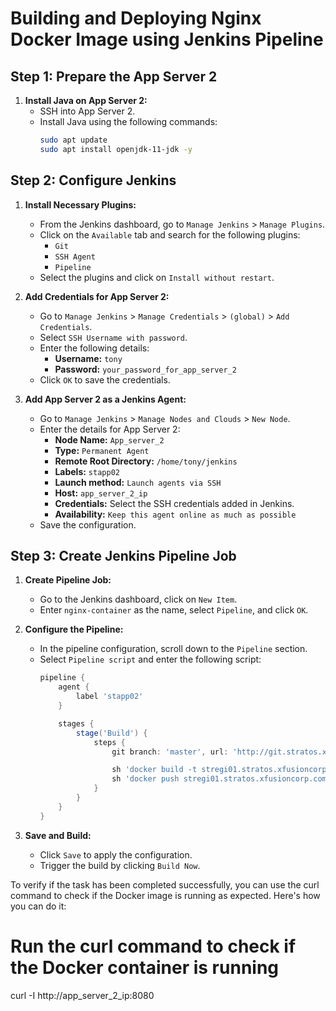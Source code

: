 # Building and Deploying Nginx Docker Image using Jenkins Pipeline

## Step 1: Prepare the App Server 2

1. **Install Java on App Server 2:**
   - SSH into App Server 2.
   - Install Java using the following commands:
     ```sh
     sudo apt update
     sudo apt install openjdk-11-jdk -y
     ```

## Step 2: Configure Jenkins

1. **Install Necessary Plugins:**
   - From the Jenkins dashboard, go to `Manage Jenkins` > `Manage Plugins`.
   - Click on the `Available` tab and search for the following plugins:
     - `Git`
     - `SSH Agent`
     - `Pipeline`
   - Select the plugins and click on `Install without restart`.

2. **Add Credentials for App Server 2:**
   - Go to `Manage Jenkins` > `Manage Credentials` > `(global)` > `Add Credentials`.
   - Select `SSH Username with password`.
   - Enter the following details:
     - **Username:** `tony`
     - **Password:** `your_password_for_app_server_2`
   - Click `OK` to save the credentials.

3. **Add App Server 2 as a Jenkins Agent:**
   - Go to `Manage Jenkins` > `Manage Nodes and Clouds` > `New Node`.
   - Enter the details for App Server 2:
     - **Node Name:** `App_server_2`
     - **Type:** `Permanent Agent`
     - **Remote Root Directory:** `/home/tony/jenkins`
     - **Labels:** `stapp02`
     - **Launch method:** `Launch agents via SSH`
     - **Host:** `app_server_2_ip`
     - **Credentials:** Select the SSH credentials added in Jenkins.
     - **Availability:** `Keep this agent online as much as possible`
   - Save the configuration.

## Step 3: Create Jenkins Pipeline Job

1. **Create Pipeline Job:**
   - Go to the Jenkins dashboard, click on `New Item`.
   - Enter `nginx-container` as the name, select `Pipeline`, and click `OK`.

2. **Configure the Pipeline:**
   - In the pipeline configuration, scroll down to the `Pipeline` section.
   - Select `Pipeline script` and enter the following script:
     ```groovy
     pipeline {
         agent {
             label 'stapp02'
         }

         stages {
             stage('Build') {
                 steps {
                     git branch: 'master', url: 'http://git.stratos.xfusioncorp.com/sarah/web.git'

                     sh 'docker build -t stregi01.stratos.xfusioncorp.com:5000/nginx:latest .'
                     sh 'docker push stregi01.stratos.xfusioncorp.com:5000/nginx:latest'
                 }
             }
         }
     }
     ```

3. **Save and Build:**
   - Click `Save` to apply the configuration.
   - Trigger the build by clicking `Build Now`.

To verify if the task has been completed successfully, you can use the curl command to check if the Docker image is running as expected. Here's how you can do it:

# Run the curl command to check if the Docker container is running
curl -I http://app_server_2_ip:8080